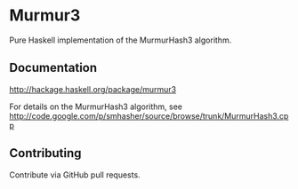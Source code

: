 # Murmur3

Pure Haskell implementation of the MurmurHash3 algorithm.

## Documentation

http://hackage.haskell.org/package/murmur3

For details on the MurmurHash3 algorithm, see
http://code.google.com/p/smhasher/source/browse/trunk/MurmurHash3.cpp

## Contributing

Contribute via GitHub pull requests.
